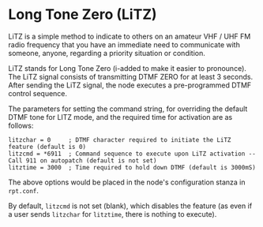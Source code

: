 # Long Tone Zero (LiTZ)
LiTZ is a simple method to indicate to others on an amateur VHF / UHF FM radio frequency that you have an immediate need to communicate with someone, anyone, regarding a priority situation or condition.

LiTZ stands for Long Tone Zero (i-added to make it easier to pronounce). The LiTZ signal consists of transmitting DTMF ZERO for at least 3 seconds. After sending the LiTZ signal, the node executes a pre-programmed DTMF control sequence.

The parameters for setting the command string, for overriding the default DTMF tone for LITZ mode, and the required time for activation are as follows:

```
litzchar = 0     ; DTMF character required to initiate the LiTZ feature (default is 0)
litzcmd = *6911  ; Command sequence to execute upon LiTZ activation -- Call 911 on autopatch (default is not set)
litztime = 3000  ; Time required to hold down DTMF (default is 3000mS)
```

The above options would be placed in the node's configuration stanza in `rpt.conf`.

By default, `litzcmd` is not set (blank), which disables the feature (as even if a user sends `litzchar` for `litztime`, there is nothing to execute).
